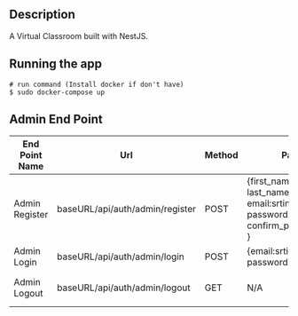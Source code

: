 
## Description

A Virtual Classroom built with NestJS.



## Running the app

```
# run command (Install docker if don't have)
$ sudo docker-compose up

```


## Admin End Point

  <table>
    <thead>
      <tr>
        <th>End Point Name</th>
        <th>Url</th>
        <th>Method</th>
        <th>Payload</th>
        <th>Login Required</th>
      </tr>
    </thead>
    <tbody>
        <tr>
            <td>Admin Register</td>
            <td>baseURL/api/auth/admin/register</td>
            <td>POST</td>
            <td>{first_name:string, last_name:string, email:srting, password:string, confirm_password:string }</td>
            <td>N/A</td>
        </tr>
         <tr>
            <td>Admin Login</td>
            <td>baseURL/api/auth/admin/login</td>
            <td>POST</td>
            <td>{email:srting, password:string}</td>
            <td>N/A</td>
        </tr>
        <tr>
            <td>Admin Logout</td>
            <td>baseURL/api/auth/admin/logout</td>
            <td>GET</td>
            <td>N/A</td>
            <td>Admin Login Required</td>
        </tr>
    </tbody>
  </table>
   

